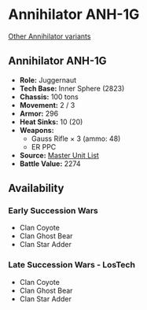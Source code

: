 # Annihilator ANH-1G 

[Other Annihilator variants](../annihilator.md) 

## Annihilator ANH-1G 

- **Role:** Juggernaut 
- **Tech Base:** Inner Sphere (2823) 
- **Chassis:** 100 tons 
- **Movement:** 2 / 3 
- **Armor:** 296 
- **Heat Sinks:** 10 (20) 
- **Weapons:** 
  - Gauss Rifle × 3 (ammo: 48) 
  - ER PPC 
- **Source:** [Master Unit List](http://masterunitlist.info/Unit/Details/37/annihilator-anh-1g) 
- **Battle Value:** 2274 

## Availability 

### Early Succession Wars 

- Clan Coyote 
- Clan Ghost Bear 
- Clan Star Adder 

### Late Succession Wars - LosTech 

- Clan Coyote 
- Clan Ghost Bear 
- Clan Star Adder 

